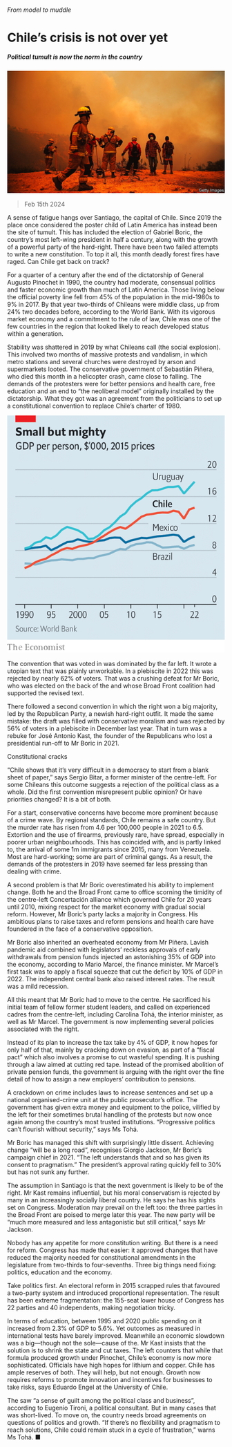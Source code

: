 ###### From model to muddle

# Chile’s crisis is not over yet 

##### Political tumult is now the norm in the country 

![image](images/20240217_AMP002.jpg) 

> Feb 15th 2024 

A sense of fatigue hangs over Santiago, the capital of Chile. Since 2019 the place once considered the poster child of Latin America has instead been the site of tumult. This has included the election of Gabriel Boric, the country’s most left-wing president in half a century, along with the growth of a powerful party of the hard-right. There have been two failed attempts to write a new constitution. To top it all, this month deadly forest fires have raged. Can Chile get back on track? 

For a quarter of a century after the end of the dictatorship of General Augusto Pinochet in 1990, the country had moderate, consensual politics and faster economic growth than much of Latin America. Those living below the official poverty line fell from 45% of the population in the mid-1980s to 9% in 2017. By that year two-thirds of Chileans were middle class, up from 24% two decades before, according to the World Bank. With its vigorous market economy and a commitment to the rule of law, Chile was one of the few countries in the region that looked likely to reach developed status within a generation. 

Stability was shattered in 2019 by what Chileans call  (the social explosion). This involved two months of massive protests and vandalism, in which metro stations and several churches were destroyed by arson and supermarkets looted. The conservative government of Sebastián Piñera, who died this month in a helicopter crash, came close to falling. The demands of the protesters were for better pensions and health care, free education and an end to “the neoliberal model” originally installed by the dictatorship. What they got was an agreement from the politicians to set up a constitutional convention to replace Chile’s charter of 1980.

![image](images/20240217_AMC416.png) 


The convention that was voted in was dominated by the far left. It wrote a utopian text that was plainly unworkable. In a plebiscite in 2022 this was rejected by nearly 62% of voters. That was a crushing defeat for Mr Boric, who was elected on the back of the  and whose Broad Front coalition had supported the revised text. 

There followed a second convention in which the right won a big majority, led by the Republican Party, a newish hard-right outfit. It made the same mistake: the draft was filled with conservative moralism and was rejected by 56% of voters in a plebiscite in December last year. That in turn was a rebuke for José Antonio Kast, the founder of the Republicans who lost a presidential run-off to Mr Boric in 2021. 

Constitutional cracks

“Chile shows that it’s very difficult in a democracy to start from a blank sheet of paper,” says Sergio Bitar, a former minister of the centre-left. For some Chileans this outcome suggests a rejection of the political class as a whole. Did the first convention misrepresent public opinion? Or have priorities changed? It is a bit of both. 

For a start, conservative concerns have become more prominent because of a crime wave. By regional standards, Chile remains a safe country. But the murder rate has risen from 4.6 per 100,000 people in 2021 to 6.5. Extortion and the use of firearms, previously rare, have spread, especially in poorer urban neighbourhoods. This has coincided with, and is partly linked to, the arrival of some 1m immigrants since 2015, many from Venezuela. Most are hard-working; some are part of criminal gangs. As a result, the demands of the protesters in 2019 have seemed far less pressing than dealing with crime. 

A second problem is that Mr Boric overestimated his ability to implement change. Both he and the Broad Front came to office scorning the timidity of the centre-left Concertación alliance which governed Chile for 20 years until 2010, mixing respect for the market economy with gradual social reform. However, Mr Boric’s party lacks a majority in Congress. His ambitious plans to raise taxes and reform pensions and health care have foundered in the face of a conservative opposition.

Mr Boric also inherited an overheated economy from Mr Piñera. Lavish pandemic aid combined with legislators’ reckless approvals of early withdrawals from pension funds injected an astonishing 35% of GDP into the economy, according to Mario Marcel, the finance minister. Mr Marcel’s first task was to apply a fiscal squeeze that cut the deficit by 10% of GDP in 2022. The independent central bank also raised interest rates. The result was a mild recession. 

All this meant that Mr Boric had to move to the centre. He sacrificed his initial team of fellow former student leaders, and called on experienced cadres from the centre-left, including Carolina Tohá, the interior minister, as well as Mr Marcel. The government is now implementing several policies associated with the right. 

Instead of its plan to increase the tax take by 4% of GDP, it now hopes for only half of that, mainly by cracking down on evasion, as part of a “fiscal pact” which also involves a promise to cut wasteful spending. It is pushing through a law aimed at cutting red tape. Instead of the promised abolition of private pension funds, the government is arguing with the right over the fine detail of how to assign a new employers’ contribution to pensions. 

A crackdown on crime includes laws to increase sentences and set up a national organised-crime unit at the public prosecutor’s office. The government has given extra money and equipment to the police, vilified by the left for their sometimes brutal handling of the protests but now once again among the country’s most trusted institutions. “Progressive politics can’t flourish without security,” says Ms Tohá. 

Mr Boric has managed this shift with surprisingly little dissent. Achieving change “will be a long road”, recognises Giorgio Jackson, Mr Boric’s campaign chief in 2021. “The left understands that and so has given its consent to pragmatism.” The president’s approval rating quickly fell to 30% but has not sunk any further. 

The assumption in Santiago is that the next government is likely to be of the right. Mr Kast remains influential, but his moral conservatism is rejected by many in an increasingly socially liberal country. He says he has his sights set on Congress. Moderation may prevail on the left too: the three parties in the Broad Front are poised to merge later this year. The new party will be “much more measured and less antagonistic but still critical,” says Mr Jackson. 

Nobody has any appetite for more constitution writing. But there is a need for reform. Congress has made that easier: it approved changes that have reduced the majority needed for constitutional amendments in the legislature from two-thirds to four-sevenths. Three big things need fixing: politics, education and the economy.

Take politics first. An electoral reform in 2015 scrapped rules that favoured a two-party system and introduced proportional representation. The result has been extreme fragmentation: the 155-seat lower house of Congress has 22 parties and 40 independents, making negotiation tricky. 

In terms of education, between 1995 and 2020 public spending on it increased from 2.3% of GDP to 5.6%. Yet outcomes as measured in international tests have barely improved. Meanwhile an economic slowdown was a big—though not the sole—cause of the. Mr Kast insists that the solution is to shrink the state and cut taxes. The left counters that while that formula produced growth under Pinochet, Chile’s economy is now more sophisticated. Officials have high hopes for lithium and copper. Chile has ample reserves of both. They will help, but not enough. Growth now requires reforms to promote innovation and incentives for businesses to take risks, says Eduardo Engel at the University of Chile. 

The saw “a sense of guilt among the political class and business”, according to Eugenio Tironi, a political consultant. But in many cases that was short-lived. To move on, the country needs broad agreements on questions of politics and growth. “If there’s no flexibility and pragmatism to reach solutions, Chile could remain stuck in a cycle of frustration,” warns Ms Tohá. ■

